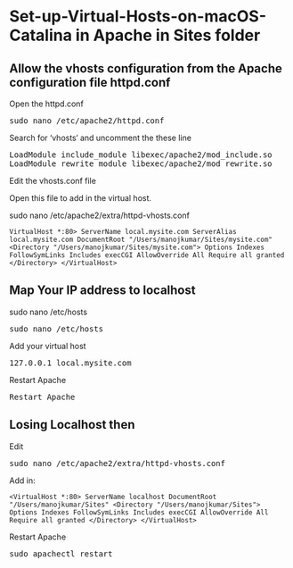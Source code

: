 # Set-up-Virtual-Hosts-on-macOS-Catalina in Apache in Sites folder

## Allow the vhosts configuration from the Apache configuration file httpd.conf

Open the httpd.conf
<pre>
sudo nano /etc/apache2/httpd.conf
</pre>

Search for ‘vhosts‘ and uncomment the  these line

<pre>
LoadModule include_module libexec/apache2/mod_include.so
LoadModule rewrite_module libexec/apache2/mod_rewrite.so
</pre>

Edit the vhosts.conf file

Open this file to add in the virtual host.

sudo nano /etc/apache2/extra/httpd-vhosts.conf


`VirtualHost *:80>
    ServerName local.mysite.com
    ServerAlias local.mysite.com
    DocumentRoot "/Users/manojkumar/Sites/mysite.com"
    <Directory "/Users/manojkumar/Sites/mysite.com">
         Options Indexes FollowSymLinks Includes execCGI
        AllowOverride All
        Require all granted
    </Directory>
</VirtualHost>`



## Map Your IP address to localhost

sudo nano /etc/hosts

<pre>
sudo nano /etc/hosts
</pre>

Add your virtual host 
<pre>
127.0.0.1 local.mysite.com
</pre>

Restart Apache

<pre>
Restart Apache
</pre>

## Losing Localhost then

Edit
<pre>
sudo nano /etc/apache2/extra/httpd-vhosts.conf
</pre>

Add in:

`<VirtualHost *:80>
ServerName localhost
DocumentRoot "/Users/manojkumar/Sites"
<Directory "/Users/manojkumar/Sites">
        Options Indexes FollowSymLinks Includes execCGI
        AllowOverride All
        Require all granted
    </Directory>
</VirtualHost>`


Restart Apache

<pre>
sudo apachectl restart
</pre>
